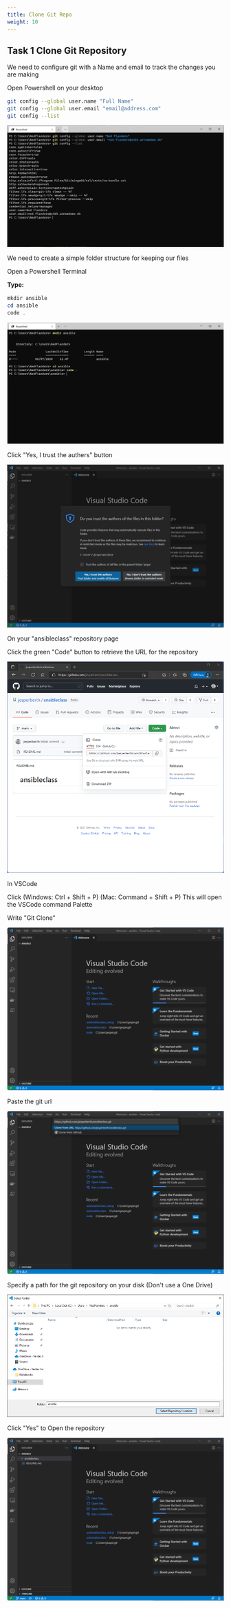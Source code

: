 ```yaml
---
title: Clone Git Repo
weight: 10
---
```


## Task 1 Clone Git Repository

We need to configure git with a Name and email to track the changes you are making

Open Powershell on your desktop

```bash
git config --global user.name "Full Name"
git config --global user.email "email@address.com"
git config --list
```

![Alt text](images/009_git_config.png?raw=true "Git Config")

We need to create a simple folder structure for keeping our files

Open a Powershell Terminal

**Type:**

```powershell
mkdir ansible
cd ansible
code .
```

![Alt text](images/009_start_code.png?raw=true "Start VSCode")

Click "Yes, I trust the authers" button

![Alt text](images/009_start_code_trust.png?raw=true "Start VSCode trust")

On your "ansibleclass" repository page

Click the green "Code" button to retrieve the URL for the repository

![Alt text](images/010_repourl.png?raw=true "Repo URL")

In VSCode

Click (Windows: Ctrl + Shift + P) (Mac: Command + Shift + P)
This will open the VSCode command Palette

Write "Git Clone"

![Alt text](images/011_git_clone.png?raw=true "VSCode Command")

Paste the git url

![Alt text](images/012_git_clone_url.png?raw=true "Paste Repo URL")

Specify a path for the git repository on your disk (Don't use a One Drive)

![Alt text](images/013_git_clone_path.png?raw=true "Set Git local path")

Click "Yes" to Open the repository

![Alt text](images/014_git_in_vscode.png?raw=true "Git repo is now in VSCode")
